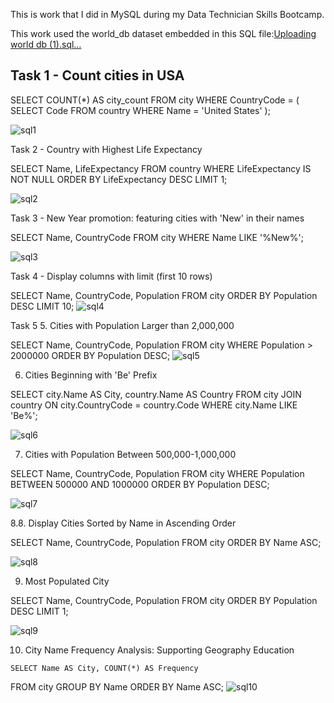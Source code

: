 
This is work that I did in MySQL during my Data Technician Skills Bootcamp.

This work used the world_db dataset embedded in this SQL file:[Uploading world db (1).sql…]()

## Task 1 - Count cities in USA
SELECT COUNT(*) AS city_count
FROM city
WHERE CountryCode = (
    SELECT Code FROM country WHERE Name = 'United States'
);
 
![sql1](https://github.com/user-attachments/assets/cca9e543-778b-4b8c-9cc9-9d94081a0fe9)

Task 2 - Country with Highest Life Expectancy

SELECT Name, LifeExpectancy
FROM country
WHERE LifeExpectancy IS NOT NULL
ORDER BY LifeExpectancy DESC
LIMIT 1;

![sql2](https://github.com/user-attachments/assets/5e46c476-0984-4f63-8599-78766e4b3f1c)

Task 3 - New Year promotion: featuring cities with 'New' in their names


SELECT Name, CountryCode
FROM city
WHERE Name LIKE '%New%';

![sql3](https://github.com/user-attachments/assets/04c4e74a-f350-4ff6-82d1-9415bf4d9544)

Task 4 - Display columns with limit (first 10 rows)

SELECT Name, CountryCode, Population
FROM city
ORDER BY Population DESC
LIMIT 10;
![sql4](https://github.com/user-attachments/assets/31d28fda-aab4-40f5-b2e7-7ce6cc787ff2)


Task 5 5.	Cities with Population Larger than 2,000,000


SELECT Name, CountryCode, Population
FROM city
WHERE Population > 2000000
ORDER BY Population DESC;
![sql5](https://github.com/user-attachments/assets/edb1a795-3ca5-43d1-a1a8-9e425e858ad0)


6.	Cities Beginning with 'Be' Prefix

   SELECT city.Name AS City, country.Name AS Country
FROM city
JOIN country ON city.CountryCode = country.Code
WHERE city.Name LIKE 'Be%';

![sql6](https://github.com/user-attachments/assets/568eab1e-a921-41cc-88c9-2878e6426279)


7.	Cities with Population Between 500,000-1,000,000

SELECT Name, CountryCode, Population
FROM city
WHERE Population BETWEEN 500000 AND 1000000
ORDER BY Population DESC;

![sql7](https://github.com/user-attachments/assets/a6c97026-940e-418d-892c-abd9db17f715)


8.8.	Display Cities Sorted by Name in Ascending Order

SELECT Name, CountryCode, Population
FROM city
ORDER BY Name ASC;

![sql8](https://github.com/user-attachments/assets/a0db2613-7214-4633-82c9-7c5797ca78d5)



9.	Most Populated City

SELECT Name, CountryCode, Population
FROM city
ORDER BY Population DESC
LIMIT 1;

![sql9](https://github.com/user-attachments/assets/4dbeb540-8bf0-4c45-9568-894b55cf139f)


10.	 City Name Frequency Analysis: Supporting Geography Education

    SELECT Name AS City, COUNT(*) AS Frequency
FROM city
GROUP BY Name
ORDER BY Name ASC;
![sql10](https://github.com/user-attachments/assets/adc6914f-46b8-4c0a-9d5b-f111f6ce4745)



